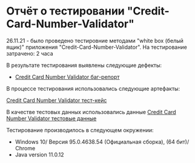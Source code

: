 # Отчёт о тестировании "Credit-Card-Number-Validator"

26.11.21 - было проведено тестировние методами "white box (белый ящик)" приложения "Credit-Card-Number-Validator".
На тестирование затрачено: 2 часа
 

В результате тестирования выявлены следующие дефекты:

* [Credit Card Number Validator баг-репорт](https://docs.google.com/spreadsheets/d/1YEbyvJExekI2cmFRSEjc3loAFy1O-lck1peqhKjm9HM/edit#gid=428297233)


В процессе тестирования использовались следующие артефакты:

[Credit Card Number Validator тест-кейс](https://docs.google.com/spreadsheets/d/1z5ifaJyiYifVAMCtvckRUZw4YW1uA9dE3Pv3u6PJ_aI/edit#gid=0)


В качестве тестовых данных использовались данные [Credit Card Number Validator тестовые данные](https://docs.google.com/spreadsheets/d/1p9JBcIldSsWQ3-y0ebyqRl74abDGGvrvZTQNvEg7tkg/edit#gid=0)

Тестирование производилось в следующем окружении:

* Windows 10/ Версия 95.0.4638.54 (Официальная сборка), (64 бит)/ Chrome
* Java version 11.0.12
